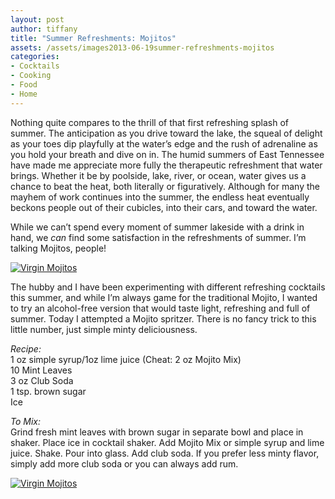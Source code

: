 ```yaml
---
layout: post
author: tiffany
title: "Summer Refreshments: Mojitos"
assets: /assets/images2013-06-19summer-refreshments-mojitos
categories: 
- Cocktails
- Cooking
- Food
- Home
---
```


Nothing quite compares to the thrill of that first refreshing splash of summer. The anticipation as you drive toward the lake, the squeal of delight as your toes dip playfully at the water’s edge and the rush of adrenaline as you hold your breath and dive on in. The humid summers of East Tennessee have made me appreciate more fully the therapeutic refreshment that water brings. Whether it be by poolside, lake, river, or ocean, water gives us a chance to beat the heat, both literally or figuratively. Although for many the mayhem of work continues into the summer, the endless heat eventually beckons people out of their cubicles, into their cars, and toward the water.

While we can’t spend every moment of summer lakeside with a drink in hand, we _can_ find some satisfaction in the refreshments of summer. I’m talking Mojitos, people!

[![Virgin Mojitos](jekyll_uploads/2013/06/DSC_0036-575x411.jpg)](http://www.sweetpeonies.com/2013/06/summer-refreshments-mojitos/dsc_0036-2/)

The hubby and I have been experimenting with different refreshing cocktails this summer, and while I’m always game for the traditional Mojito, I wanted to try an alcohol-free version that would taste light, refreshing and full of summer. Today I attempted a Mojito spritzer. There is no fancy trick to this little number, just simple minty deliciousness.

_Recipe:_  
1 oz simple syrup/1oz lime juice (Cheat: 2 oz Mojito Mix)  
10 Mint Leaves  
3 oz Club Soda  
1 tsp. brown sugar  
Ice

_To Mix:_  
Grind fresh mint leaves with brown sugar in separate bowl and place in shaker. Place ice in cocktail shaker. Add Mojito Mix or simple syrup and lime juice. Shake. Pour into glass. Add club soda. If you prefer less minty flavor, simply add more club soda or you can always add rum.

[![Virgin Mojitos](jekyll_uploads/2013/06/DSC_0023-575x865.jpg)](http://www.sweetpeonies.com/2013/06/summer-refreshments-mojitos/dsc_0023-2/)